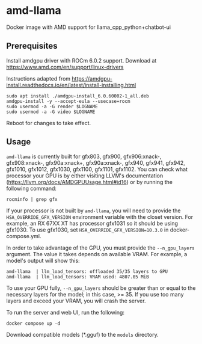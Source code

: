 # amd-llama
Docker image with AMD support for llama_cpp_python+chatbot-ui

## Prerequisites

Install amdgpu driver with ROCm 6.0.2 support. Download at https://www.amd.com/en/support/linux-drivers

Instructions adapted from https://amdgpu-install.readthedocs.io/en/latest/install-installing.html

```
sudo apt install ./amdgpu-install_6.0.60002-1_all.deb
amdgpu-install -y --accept-eula --usecase=rocm
sudo usermod -a -G render $LOGNAME
sudo usermod -a -G video $LOGNAME
```

Reboot for changes to take effect.

## Usage

`amd-llama` is currently built for gfx803, gfx900, gfx906:xnack-, gfx908:xnack-, gfx90a:xnack+, gfx90a:xnack-, gfx940, gfx941, gfx942, gfx1010, gfx1012, gfx1030, gfx1100, gfx1101, gfx1102. You can check what processor your GPU is by either visiting LLVM's documentation (https://llvm.org/docs/AMDGPUUsage.html#id16) or by running the following command:

```
rocminfo | grep gfx
```

If your processor is not built by `amd-llama`, you will need to provide the `HSA_OVERRIDE_GFX_VERSION` environment variable with the closet version. For example, an RX 67XX XT has processor gfx1031 so it should be using gfx1030. To use gfx1030, set `HSA_OVERRIDE_GFX_VERSION=10.3.0` in docker-compose.yml.

In order to take advantage of the GPU, you must provide the `--n_gpu_layers` argument. The value it takes depends on available VRAM. For example, a model's output will show this:
```
amd-llama  | llm_load_tensors: offloaded 35/35 layers to GPU
amd-llama  | llm_load_tensors: VRAM used: 4807.05 MiB
```

To use your GPU fully, `--n_gpu_layers` should be greater than or equal to the necessary layers for the model; in this case, >= 35. If you use too many layers and exceed your VRAM, you will crash the server.

To run the server and web UI, run the following:

```
docker compose up -d
```

Download compatible models (*.gguf) to the `models` directory.
